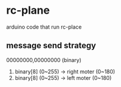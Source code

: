 # rc-plane
arduino code that run rc-place

## message send strategy
00000000,00000000 (binary)

1. binary[8] (0~255) -> right moter (0~180)
1. binary[8] (0~255) -> left moter (0~180)